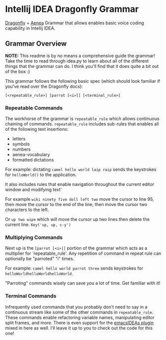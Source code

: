Intellij IDEA Dragonfly Grammar
===============================

[Dragonfly](https://github.com/t4ngo/dragonfly)
+
[Aenea](https://github.com/dictation-toolbox/aenea)
Grammar that allows enables basic voice coding capability in Intellij IDEA.


## Grammar Overview

**NOTE:** This readme is by no means a comprehensive guide the grammar!
Take the time to read through idea.py to learn about all of the different
things that the grammar can do.  I think you'll find that it does quite a 
bit out of the box :)

This grammar follows the following basic spec (which should look familiar
if you've read over the Dragonfly docs):
 
```[<repeatable_rule>] [parrot [<i>]] [<terminal_rule>]```

### Repeatable Commands

The workhorse of the grammar is `repeatable_rule` which allows continuous
chaining of commands.  `repeatable_rule` includes sub-rules that enables
all of the following text insertions:

  * letters
  * symbols
  * numbers
  * aenea-vocabulary
  * formatted dictations
  
For example: dictating `camel hello world laip raip` sends the keystrokes
for `helloWorld()` to the application.
   
It also includes rules that enable navigation throughout the current editor
window and modifying text'

For example `wiki ninety five doll left two` move the cursor to line 95, then
move the cursor to the end of the line, then move the cursor two characters
to the left.

Or `up two wipe` which will move the cursor up two lines then delete the 
current line. `Key('up, up, c-y')`

### Multiplying Commands

Next up is the `[parrot [<i>]]` portion of the grammar which acts as a
multiplier for `repeatable_rule'.  Any repetition of command in repeat rule 
can optionally be "parroted" "i" times.

For example: `camel hello world parrot three` sends keystrokes for
`helloWorldhelloWorldhelloWorld`.

"Parroting" commands wisely can save you a lot of time.  Get familiar with it!

### Terminal Commands

Infrequently used commands that you probably don't need to say in a continuous
stream like some of the other commands in `repeatable_rule`.  These commands
enable refactoring variable names, manipulating editor split frames, and more.
There is even support for the
[emacsIDEAs plugin](https://plugins.jetbrains.com/plugin?pr=idea&pluginId=7163)
mixed in here as well.  I'll leave it up to you to check out the code for this
one!
